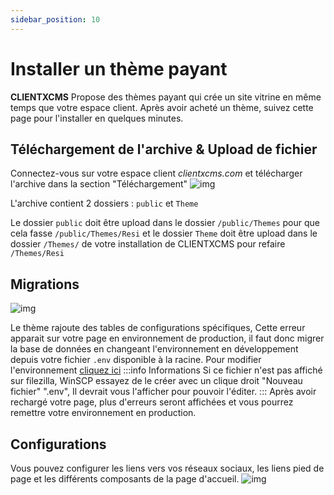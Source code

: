 ```yaml
---
sidebar_position: 10
---
```


# Installer un thème payant

**CLIENTXCMS** Propose des thèmes payant qui crée un site vitrine en même temps que votre espace client. Après avoir acheté un thème, suivez cette page pour l'installer en quelques minutes.

## Téléchargement de l'archive & Upload de fichier
Connectez-vous sur votre espace client *clientxcms.com* et télécharger l'archive dans la section "Téléchargement"
![img](https://media.discordapp.net/attachments/475073153509490689/1040988629373304852/image.png)

L'archive contient 2 dossiers : `public` et `Theme` 

Le dossier `public` doit être upload dans le dossier `/public/Themes` pour que cela fasse `/public/Themes/Resi` et le dossier `Theme` doit être upload dans le dossier `/Themes/` de votre installation de CLIENTXCMS pour refaire `/Themes/Resi`


## Migrations
![img](https://media.discordapp.net/attachments/972877473643634688/1040715327782264983/unknown.png)

Le thème rajoute des tables de configurations spécifiques, Cette erreur apparait sur votre page en environnement de production, il faut donc migrer la base de données en changeant l'environnement en développement depuis votre fichier `.env` disponible à la racine.
Pour modifier l'environnement [cliquez ici](../developpers/environnement)
:::info Informations
Si ce fichier n'est pas affiché sur filezilla, WinSCP essayez de le créer avec un clique droit "Nouveau fichier" ".env", Il devrait vous l'afficher pour pouvoir l'éditer.
:::
Après avoir rechargé votre page, plus d'erreurs seront affichées et vous pourrez remettre votre environnement en production.

## Configurations
Vous pouvez configurer les liens vers vos réseaux sociaux, les liens pied de page et les différents composants de la page d'accueil.
![img](https://media.discordapp.net/attachments/882576437075394650/983110492082024498/unknown.png)

